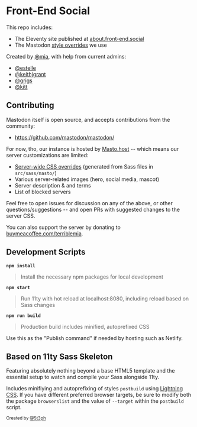 # Front-End Social

This repo includes:

- The Eleventy site published at [about.front-end.social](https://about.front-end.social/)
- The Mastodon [style overrides](https://about.front-end.social/css/override.css) we use

Created by [@mia](https://front-end.social/@mia),
with help from current admins:

- [@estelle](https://front-end.social/@estelle)
- [@keithjgrant](https://front-end.social/@keithjgrant)
- [@grigs](https://front-end.social/@grigs)
- [@kitt](https://front-end.social/@kitt)

## Contributing

Mastodon itself is open source,
and accepts contributions from the community:

- https://github.com/mastodon/mastodon/

For now, tho,
our instance is hosted by [Masto.host](https://masto.host/) --
which means our server customizations
are limited:

- [Server-wide CSS overrides](https://about.front-end.social/css/override.css)
  (generated from Sass files in `src/sass/masto/`)
- Various server-related images
  (hero, social media, mascot)
- Server description & and terms
- List of blocked servers

Feel free to open issues for discussion
on any of the above,
or other questions/suggestions --
and open PRs with
suggested changes to the server CSS.

You can also
support the server
by donating to
[buymeacoffee.com/terriblemia](https://buymeacoffee.com/terriblemia).

## Development Scripts

**`npm install`**

> Install the necessary npm packages for local development

**`npm start`**

> Run 11ty with hot reload at localhost:8080, including reload based on Sass changes

**`npm run build`**

> Production build includes minified, autoprefixed CSS

Use this as the "Publish command" if needed by hosting such as Netlify.

## Based on 11ty Sass Skeleton

Featuring absolutely nothing beyond a base HTML5 template and the essential setup to watch and compile your Sass alongside 11ty.

Includes minifiying and autoprefixing of styles `postbuild` using [Lightning CSS](https://lightningcss.dev/). If you have different preferred browser targets, be sure to modify both the package `browserslist` and the value of `--target` within the `postbuild` script.

<small>Created by [@5t3ph](https://twitter.com/5t3ph)</small>
